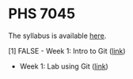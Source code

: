 
# PHS 7045

The syllabus is available [here](syllabus.md).

\[1\] FALSE - Week 1: Intro to Git
(<a href="slides/01-git" target="_blank">link</a>)

- Week 1: Lab using Git (<a href="labs/01-git" target="_blank">link</a>)
